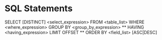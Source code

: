 # SQL Statements

SELECT [DISTINCT] <select_expression>
FROM <table_list>
WHERE <where_expression>
GROUP BY <group_by_expression>
** HAVING <having_expression>
LIMIT <n>
OFFSET <n>
** ORDER BY <field_list> [ASC|DESC]
